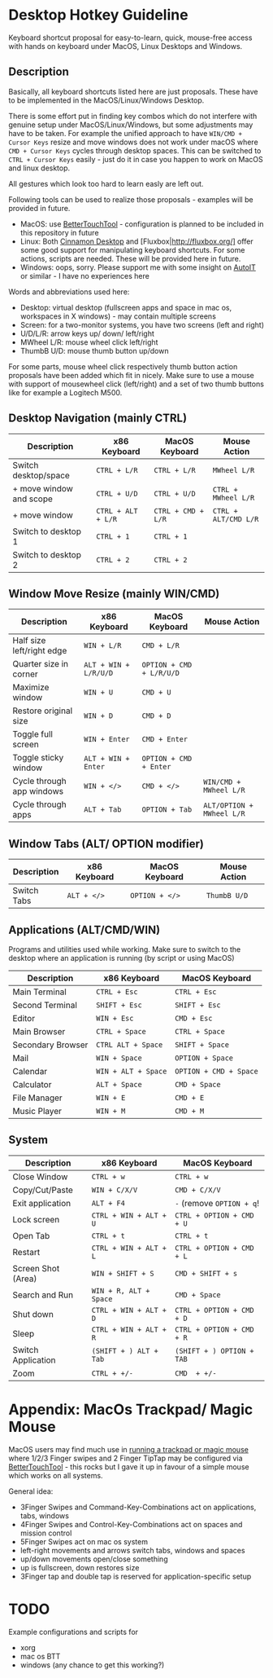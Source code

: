 # Desktop Hotkey Guideline
Keyboard shortcut proposal for easy-to-learn, quick, mouse-free access with hands on keyboard under MacOS, Linux Desktops and Windows.

## Description
Basically, all keyboard shortcuts listed here are just proposals. These have to be implemented in the MacOS/Linux/Windows Desktop. 

There is some effort put in finding key combos which do not interfere with genuine setup under MacOS/Linux/Windows, but some adjustments may have to be taken. For example the unified approach to have `WIN/CMD + Cursor Keys` resize and move windows does not work under macOS where `CMD + Cursor Keys` cycles through desktop spaces. This can be switched to `CTRL + Cursor Keys` easily - just do it in case you happen to work on MacOS and linux desktop.

All gestures which look too hard to learn easly are left out. 

Following tools can be used to realize those proposals - examples will be provided in future.

* MacOS: use [BetterTouchTool](https://folivora.ai/) - configuration is planned to be included in this repository in future
* Linux: Both [Cinnamon Desktop](https://linuxmint.com/download.php) and [Fluxbox|http://fluxbox.org/]  offer some good support for manipulating keyboard shortcuts. For some actions, scripts are needed. These will be provided here in future.
* Windows: oops, sorry. Please support me with some insight on [AutoIT](https://www.autoitscript.com/site/autoit/) or similar - I have no experiences here

Words and abbreviations used here:

* Desktop: virtual desktop (fullscreen apps and space in mac os, workspaces in X windows) - may contain multiple screens
* Screen: for a two-monitor systems, you have two screens (left and right)
* U/D/L/R: arrow keys up/ down/ left/right
* MWheel L/R: mouse wheel click left/right
* ThumbB U/D: mouse thumb button up/down

For some parts, mouse wheel click respectively thumb button action proposals have been added which fit in nicely. Make sure to use a mouse with support of mousewheel click (left/right) and a set of two thumb buttons like for example a Logitech M500.


## Desktop Navigation (mainly CTRL)

|Description              | x86 Keyboard            | MacOS Keyboard          |Mouse Action             |
|-------------------------|-------------------------|-------------------------|-------------------------|
|Switch desktop/space     |`CTRL + L/R`               |`CTRL + L/R`               |`MWheel L/R`               |
| + move window and scope |`CTRL + U/D`               |`CTRL + U/D`               |`CTRL + MWheel L/R`        |
| + move window           |`CTRL + ALT + L/R`         |`CTRL + CMD + L/R`         |`CTRL + ALT/CMD L/R`       |
|Switch to desktop 1      |`CTRL + 1`                 |`CTRL + 1`                 |                         |
|Switch to desktop 2      |`CTRL + 2`                 |`CTRL + 2`                 |                         |


## Window Move Resize (mainly WIN/CMD)

|Description              | x86 Keyboard            | MacOS Keyboard          |Mouse Action             |
|-------------------------|-------------------------|-------------------------|-------------------------|
|Half size left/right edge|`WIN + L/R`                |`CMD + L/R`                |                         |
|Quarter size in corner   |`ALT + WIN + L/R/U/D`      |`OPTION + CMD + L/R/U/D`   |                         |
|Maximize window          |`WIN + U`                  |`CMD + U`                  |                         |
|Restore original size    |`WIN + D`                  |`CMD + D`                  |                         |
|Toggle full screen       |`WIN + Enter`              |`CMD + Enter`              |                         |
|Toggle sticky window     |`ALT + WIN + Enter`        |`OPTION + CMD + Enter`     |                         |
|Cycle through app windows|`WIN + </>`                |`CMD + </>`                |`WIN/CMD + MWheel L/R`     |
|Cycle through apps       |`ALT + Tab`                |`OPTION + Tab`             |`ALT/OPTION + MWheel L/R`  |


## Window Tabs (ALT/ OPTION modifier)

|Description              | x86 Keyboard            | MacOS Keyboard          |Mouse Action             |
|-------------------------|-------------------------|-------------------------|-------------------------|
|Switch Tabs              |`ALT + </>`                |`OPTION + </>`             |`ThumbB U/D`               |


## Applications (ALT/CMD/WIN)
Programs and utilities used while working. Make sure to switch to the desktop where
an application is running (by script or using MacOS)


|Description              | x86 Keyboard            | MacOS Keyboard          |
|-------------------------|-------------------------|-------------------------|
|Main Terminal            |`CTRL + Esc`               |`CTRL + Esc`               |
|Second Terminal          |`SHIFT + Esc`              |`SHIFT + Esc`              |
|Editor                   |`WIN + Esc`                |`CMD + Esc`                |
|Main Browser             |`CTRL + Space`             |`CTRL + Space`             |
|Secondary Browser        |`CTRL ALT + Space`         |`SHIFT + Space`            |
|Mail                     |`WIN + Space`              |`OPTION + Space`           |
|Calendar                 |`WIN + ALT + Space`        |`OPTION + CMD + Space`     |
|Calculator               |`ALT + Space`              |`CMD + Space`              |
|File Manager             |`WIN + E`                  |`CMD + E`                  |
|Music Player             |`WIN + M`                  |`CMD + M`                  |


## System


|Description              | x86 Keyboard            | MacOS Keyboard          |
|-------------------------|-------------------------|-------------------------|
|Close Window             |`CTRL + w`                 |`CTRL + w`                 |
|Copy/Cut/Paste           |`WIN + C/X/V`              |`CMD + C/X/V`              |
|Exit application         |`ALT + F4`                 |`-` (remove `OPTION + q`!  |
|Lock screen              |`CTRL + WIN + ALT + U`     |`CTRL + OPTION + CMD + U`  |
|Open Tab                 |`CTRL + t`                 |`CTRL + t`                 |
|Restart                  |`CTRL + WIN + ALT + L`     |`CTRL + OPTION + CMD + L`  |
|Screen Shot (Area)       |`WIN + SHIFT + S`          |`CMD + SHIFT + s`          |
|Search and Run           |`WIN + R, ALT + Space`     |`CMD + Space`              |
|Shut down                |`CTRL + WIN + ALT + D`     |`CTRL + OPTION + CMD + D`  |
|Sleep                    |`CTRL + WIN + ALT + R`     |`CTRL + OPTION + CMD + R`  |
|Switch Application       |`(SHIFT + ) ALT + Tab`     |`(SHIFT + ) OPTION + TAB`  |
|Zoom                     |`CTRL + +/-`               |`CMD  + +/-`               |

# Appendix: MacOs Trackpad/ Magic Mouse

MacOS users may find much use in [running a trackpad or magic mouse](https://medium.com/@arpitpalod/i-am-so-in-love-with-my-mac-trackpad-c3bbcecef41d) where 1/2/3 Finger swipes and 2 Finger TipTap may be configured via [BetterTouchTool](https://folivora.ai/) - this rocks but I gave it up in favour of a simple mouse which works on all systems.

General idea:
* 3Finger Swipes and Command-Key-Combinations act on applications, tabs, windows
* 4Finger Swipes and Control-Key-Combinations act on spaces and mission control
* 5Finger Swipes act on mac os system
* left-right movements and arrows switch tabs, windows and spaces
* up/down movements open/close something
* up is fullscreen, down restores size
* 3Finger tap and double tap is reserved for application-specific setup

# TODO

Example configurations and scripts for
* xorg
* mac os BTT
* windows (any chance to get this working?)

